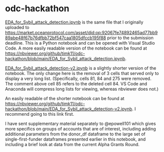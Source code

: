 # odc-hackathon

[EDA_for_Sybil_attack_detection.ipynb](https://github.com/timk11/odc-hackathon/blob/main/EDA_for_Sybil_attack_detection.ipynb) is the same file that I originally uploaded to https://market.oceanprotocol.com/asset/did:op:92067fe74892465ad77bb989abe48f67b76dfbb72bf547caa1805dfccb195f88 prior to the submission deadline. This is a Python notebook and can be opened with Visual Studio Code. A more easily readable version of the notebook can be found at https://nbviewer.org/github/timk11/odc-hackathon/blob/main/EDA_for_Sybil_attack_detection.ipynb.

[EDA_for_Sybil_attack_detection-v2.ipynb](https://github.com/timk11/odc-hackathon/blob/main/EDA_for_Sybil_attack_detection-v2.ipynb) is a slightly shorter version of the notebook. The only change here is the removal of 3 cells that served only to display a very long list. (Specifically, cells 81, 84 and 275 were removed. The comment above cell 85 refers to the deleted cell 84. VS Code and Anaconda will compress long lists for viewing, whereas nbviewer does not.)

An easily readable of the shorter notebook can be found at https://nbviewer.org/github/timk11/odc-hackathon/blob/main/EDA_for_Sybil_attack_detection-v2.ipynb. I recommend going to this link first.

I have sent supplementary material separately to @epowell101 which gives more specifics on groups of accounts that are of interest, including adding additional parameters from the donor_df dataframe to the large set of single-first-funder dataframes presented earlier in this notebook, and including a brief look at data from the current Alpha Grants Round.

